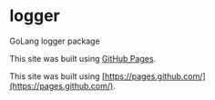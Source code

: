 # logger
GoLang logger package

This site was built using [GitHub Pages](https://pages.github.com/).

This site was built using [https://pages.github.com/](https://pages.github.com/).
